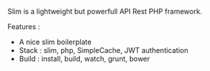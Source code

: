 Slim is a lightweight but powerfull API Rest PHP framework.

Features :

- A nice slim boilerplate
- Stack : slim, php, SimpleCache, JWT authentication
- Build : install, build, watch, grunt, bower